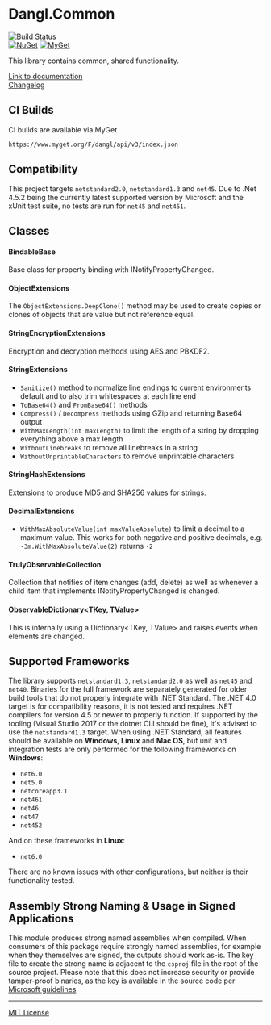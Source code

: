 # Dangl.Common
[![Build Status](https://jenkins.dangl.me/buildStatus/icon?job=GeorgDangl%2FDangl.Common%2Fdev)](https://jenkins.dangl.me/job/GeorgDangl/job/Dangl.Common/job/dev/)  
[![NuGet](https://img.shields.io/nuget/v/Dangl.Common.svg)](https://www.nuget.org/packages/Dangl.Common)
[![MyGet](https://img.shields.io/myget/dangl/v/Dangl.Common.svg)]()

This library contains common, shared functionality.

[Link to documentation](https://docs.dangl-it.com/Projects/Dangl.Common)  
[Changelog](./CHANGELOG.md)  

## CI Builds

CI builds are available via MyGet

    https://www.myget.org/F/dangl/api/v3/index.json

## Compatibility

This project targets `netstandard2.0`, `netstandard1.3` and `net45`. Due to .Net 4.5.2 being the currently latest supported version
by Microsoft and the xUnit test suite, no tests are run for `net45` and `net451`.

## Classes

#### BindableBase
Base class for property binding with INotifyPropertyChanged.

#### ObjectExtensions

The `ObjectExtensions.DeepClone()` method may be used to create copies or clones of objects that are value but not reference equal.

#### StringEncryptionExtensions
Encryption and decryption methods using AES and PBKDF2.

#### StringExtensions
* `Sanitize()` method to normalize line endings to current environments default and to also trim whitespaces at each line end
* `ToBase64()` and `FromBase64()` methods
* `Compress()` / `Decompress` methods using GZip and returning Base64 output
* `WithMaxLength(int maxLength)` to limit the length of a string by dropping everything above a max length
* `WithoutLinebreaks` to remove all linebreaks in a string
* `WithoutUnprintableCharacters` to remove unprintable characters

#### StringHashExtensions
Extensions to produce MD5 and SHA256 values for strings.

#### DecimalExtensions
* `WithMaxAbsoluteValue(int maxValueAbsolute)` to limit a decimal to a maximum value. This works for both negative and positive decimals, e.g. `-3m.WithMaxAbsoluteValue(2)` returns `-2`

#### TrulyObservableCollection

Collection that notifies of item changes (add, delete) as well as whenever a child item that implements INotifyPropertyChanged is changed.

#### ObservableDictionary<TKey, TValue>

This is internally using a Dictionary<TKey, TValue> and raises events when elements are changed.

## Supported Frameworks

The library supports `netstandard1.3`, `netstandard2.0` as well as `net45` and `net40`. Binaries for the full framework are separately generated for older build tools that do not properly integrate with .NET Standard.
The .NET 4.0 target is for compatibility reasons, it is not tested and requires .NET compilers for version 4.5 or newer to properly function.
If supported by the tooling (Visual Studio 2017 or the dotnet CLI should be fine), it's advised to use the `netstandard1.3` target.
When using .NET Standard, all features should be available on **Windows**, **Linux** and **Mac OS**, but unit and integration tests are only performed for the following frameworks on **Windows**:
  - `net6.0`
  - `net5.0`
  - `netcoreapp3.1`
  - `net461`
  - `net46`
  - `net47`
  - `net452`

And on these frameworks in **Linux**:
  - `net6.0`

There are no known issues with other configurations, but neither is their functionality tested.

## Assembly Strong Naming & Usage in Signed Applications

This module produces strong named assemblies when compiled. When consumers of this package require strongly named assemblies, for example when they
themselves are signed, the outputs should work as-is.
The key file to create the strong name is adjacent to the `csproj` file in the root of the source project. Please note that this does not increase
security or provide tamper-proof binaries, as the key is available in the source code per 
[Microsoft guidelines](https://msdn.microsoft.com/en-us/library/wd40t7ad(v=vs.110).aspx)

---

[MIT License](LICENSE.md)
